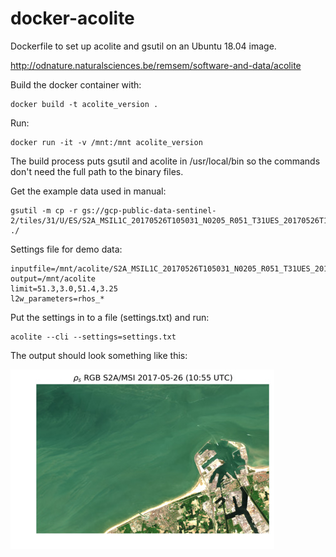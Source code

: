 # docker-acolite
Dockerfile to set up acolite and gsutil on an Ubuntu 18.04 image.

http://odnature.naturalsciences.be/remsem/software-and-data/acolite

Build the docker container with:
<pre><code>docker build -t acolite_version . </pre></code>

Run:
<pre><code>docker run -it -v /mnt:/mnt acolite_version</pre></code>

The build process puts gsutil and acolite in /usr/local/bin so the commands don't need the full path to the binary files.

Get the example data used in manual:
<pre><code>gsutil -m cp -r gs://gcp-public-data-sentinel-2/tiles/31/U/ES/S2A_MSIL1C_20170526T105031_N0205_R051_T31UES_20170526T105518.SAFE/ ./ </pre></code>

Settings file for demo data:
<pre><code>inputfile=/mnt/acolite/S2A_MSIL1C_20170526T105031_N0205_R051_T31UES_20170526T105518.SAFE 
output=/mnt/acolite
limit=51.3,3.0,51.4,3.25
l2w_parameters=rhos_*</pre></code>

Put the settings in to a file (settings.txt) and run:

<pre><code>acolite --cli --settings=settings.txt</pre></code>

The output should look something like this:

![Alt text](/S2A_MSI_2017_05_26_10_50_31_T31UES_rgb_rhos.jpg?raw=true "acolite output")
